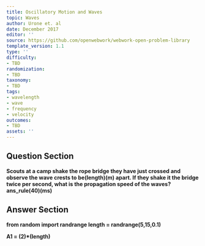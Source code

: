 ```yaml
---
title: Oscillatory Motion and Waves
topic: Waves
author: Urone et. al
date: December 2017
editor: ''
source: https://github.com/openwebwork/webwork-open-problem-library
template_version: 1.1
type: ''
difficulty:
- TBD
randomization:
- TBD
taxonomy:
- TBD
tags:
- wavelength
- wave
- frequency
- velocity
outcomes:
- TBD
assets: ''
---
```


## Question Section 

<b>
Scouts at a camp shake the rope bridge they have just crossed and observe the wave crests to be(length)(m) apart. If they shake it the bridge twice per second, what is the propagation speed of the waves?
ans_rule(40)(ms)



## Answer Section

from random import randrange
length = randrange(5,15,0.1)

A1 = (2)*(length)